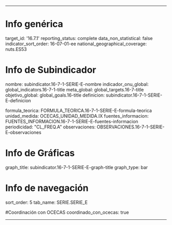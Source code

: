---

# Info genérica
target_id: '16.7.1'
reporting_status: complete
data_non_statistical: false
indicator_sort_order: 16-07-01-ee
national_geographical_coverage: nuts.ES53

# Info de Subindicador
nombre: subindicator.16-7-1-SERIE-E-nombre
indicador_onu_global: global_indicators.16-7-1-title
meta_global: global_targets.16-7-title
objetivo_global: global_goals.16-title
definicion: subindicator.16-7-1-SERIE-E-definicion

formula_teorica: FORMULA_TEORICA.16-7-1-SERIE-E-formula-teorica
unidad_medida: OCECAS_UNIDAD_MEDIDA.IX
fuentes_informacion: FUENTES_INFORMACION.16-7-1-SERIE-E-fuentes-informacion
periodicidad: "CL_FREQ.A"
observaciones: OBSERVACIONES.16-7-1-SERIE-E-observaciones

# Info de Gráficas
graph_title: subindicator.16-7-1-SERIE-E-graph-title
graph_type: bar

# Info de navegación
sort_order: 5
tab_name: SERIE.SERIE_E

#Coordinación con OCECAS
coordinado_con_ocecas: true

---